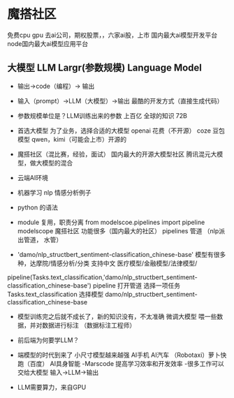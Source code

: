 # 魔搭社区
免费cpu gpu  去ai公司，期权股票，，六家ai股，上市
国内最大ai模型开发平台  node国内最大ai模型应用平台
## 大模型 LLM Largr(参数规模) Language Model
- 输出->code（编程）-> 输出
- 输入（prompt）->LLM（大模型）->输出 最酷的开发方式（直接生成代码）
- 参数规模单位是？LLM训练出来的参数 上百亿 全球的知识 72B

- 首选大模型
为了业务，选择合适的大模型
 openai 花费（不开源）
 coze 豆包模型 qwen，kimi（可能会上市）开源的
- 魔搭社区（混比赛，经验，面试）
国内最大的开源大模型社区
腾讯混元大模型，做大模型的混合

- 云端AI环境
- 机器学习 nlp
 情感分析例子
 - python 的语法
 - module 复用，职责分离 
 from modelscoe.pipelines import pipeline
 modelscope 魔搭社区 功能很多（国内最大的社区） pipelines 管道 （nlp派出管道， 水管）

 - 'damo/nlp_structbert_sentiment-classification_chinese-base'
模型有很多种，达摩院/情感分析/分类 支持中文
医疗模型/金融模型/法律模型/

pipeline(Tasks.text_classification,'damo/nlp_structbert_sentiment-classification_chinese-base')
pipeline 打开管道
选择一项任务 Tasks.text_classification
选择模型 damo/nlp_structbert_sentiment-classification_chinese-base

- 模型训练完之后就不成长了，新的知识没有，不太准确
微调大模型 喂一些数据，并对数据进行标注 （数据标注工程师）  

- 前后端为何要学LLM？
 - 端模型的时代到来了
  小尺寸模型越来越强 AI手机 AI汽车 （Robotaxi）萝卜快跑（百度） AI具身智能
  -Marscode 提高学习效率和开发效率
  -很多工作可以交给大模型
  输入->LLM->输出

  - LLM需要算力，来自GPU